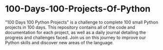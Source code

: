 # 100-Days-100-Projects-Of-Python
"100 Days 100 Python Projects" is a challenge to complete 100 small Python projects in 100 days. This repository contains all of the code and documentation for each project, as well as a daily journal detailing the progress and challenges faced. Join us on this journey to improve our Python skills and discover new areas of the language.
